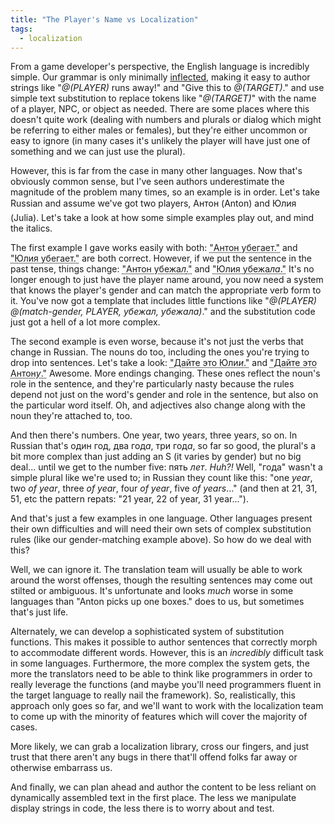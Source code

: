 ```yaml
---
title: "The Player's Name vs Localization"
tags:
  - localization
---
```

From a game developer's perspective, the English language is incredibly simple. Our grammar is only minimally [inflected](http://en.wikipedia.org/wiki/Inflection), making it easy to author strings like "_@(PLAYER)_ runs away!" and "Give this to _@(TARGET)_." and use simple text substitution to replace tokens like "_@(TARGET)_" with the name of a player, NPC, or object as needed. There are some places where this doesn't quite work (dealing with numbers and plurals or dialog which might be referring to either males or females), but they're either uncommon or easy to ignore (in many cases it's unlikely the player will have just one of something and we can just use the plural).

However, this is far from the case in many other languages. Now that's obviously common sense, but I've seen authors underestimate the magnitude of the problem many times, so an example is in order. Let's take Russian and assume we've got two players, Антон (Anton) and Юлия (Julia). Let's take a look at how some simple examples play out, and mind the italics.

The first example I gave works easily with both: <acronym title="Anton runs away.">"Антон убегает."</acronym> and <acronym title="Julia runs away.">"Юлия убегает."</acronym> are both correct. However, if we put the sentence in the past tense, things change: <acronym title="Anton ran away.">"Антон убежа<em>л</em>."</acronym> and <acronym title="Julia ran away.">"Юлия убежа<em>ла</em>."</acronym> It's no longer enough to just have the player name around, you now need a system that knows the player's gender and can match the appropriate verb form to it. You've now got a template that includes little functions like "_@(PLAYER)_ _@(match-gender, PLAYER, убежал, убежала)_." and the substitution code just got a hell of a lot more complex.

The second example is even worse, because it's not just the verbs that change in Russian. The nouns do too, including the ones you're trying to drop into sentences. Let's take a look: <acronym title="Give this to Julia.">"Дайте это Юли<em>и</em>."</acronym> and <acronym title="Give this to Anton.">"Дайте это Антон<em>у</em>."</acronym> Awesome. More endings changing. These ones reflect the noun's role in the sentence, and they're particularly nasty because the rules depend not just on the word's gender and role in the sentence, but also on the particular word itself. Oh, and adjectives also change along with the noun they're attached to, too.

And then there's numbers. One year, two year<em>s</em>, three year<em>s</em>, so on. In Russian that's один год, два год<em>а</em>, три год<em>а</em>, so far so good, the plural's a bit more complex than just adding an S (it varies by gender) but no big deal... until we get to the number five: пять _лет_. _Huh?!_ Well, "года" wasn't a simple plural like we're used to; in Russian they count like this: "one _year_, two _of year_, three _of year_, four _of year_, five _of years_..." (and then at 21, 31, 51, etc the pattern repats: "21 year, 22 of year, 31 year...").

And that's just a few examples in one language. Other languages present their own difficulties and will need their own sets of complex substitution rules (like our gender-matching example above). So how do we deal with this?

Well, we can ignore it. The translation team will usually be able to work around the worst offenses, though the resulting sentences may come out stilted or ambiguous. It's unfortunate and looks _much_ worse in some languages than "Anton picks up one boxes." does to us, but sometimes that's just life.

Alternately, we can develop a sophisticated system of substitution functions. This makes it possible to author sentences that correctly morph to accommodate different words. However, this is an _incredibly_ difficult task in some languages. Furthermore, the more complex the system gets, the more the translators need to be able to think like programmers in order to really leverage the functions (and maybe you'll need programmers fluent in the target language to really nail the framework). So, realistically, this approach only goes so far, and we'll want to work with the localization team to come up with the minority of features which will cover the majority of cases.

More likely, we can grab a localization library, cross our fingers, and just trust that there aren't any bugs in there that'll offend folks far away or otherwise embarrass us.

And finally, we can plan ahead and author the content to be less reliant on dynamically assembled text in the first place. The less we manipulate display strings in code, the less there is to worry about and test.